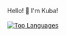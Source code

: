 Hello! :wave: I'm Kuba! <br> <br>
[![Top Languages](https://github-readme-stats.vercel.app/api/top-langs/?username=wcaleniekubaa&theme=dark)](https://github.com/wcaleniekubaa)

